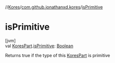 //[Kores](../../index.md)/[com.github.jonathanxd.kores](index.md)/[isPrimitive](is-primitive.md)

# isPrimitive

[jvm]\
val [KoresPart](-kores-part/index.md).[isPrimitive](is-primitive.md): [Boolean](https://kotlinlang.org/api/latest/jvm/stdlib/kotlin/-boolean/index.html)

Returns true if the type of this [KoresPart](-kores-part/index.md) is primitive
